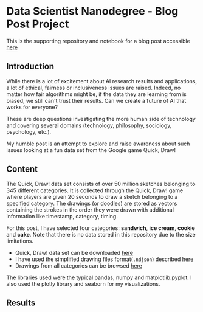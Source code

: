 # Data Scientist Nanodegree - Blog Post Project

This is the supporting repository and notebook for a blog post accessible [here](http://medium.com)

## Introduction
While there is a lot of excitement about AI research results and applications, a lot of ethical, fairness or inclusiveness issues are raised.
Indeed, no matter how fair algorithms might be, if the data they are learning from is biased, we still can't trust their results.
Can we create a future of AI that works for everyone?

These are deep questions investigating the more human side of technology and covering several domains (technology, philosophy, sociology, psychology, etc.).

My humble post is an attempt to explore and raise awareness about such issues looking at a fun data set from the Google game Quick, Draw!

## Content
The Quick, Draw! data set consists of over 50 million sketches belonging to 345 different categories. It is collected through the Quick, Draw! game where players
are given 20 seconds to draw a sketch belonging to a specified category. The drawings (or doodles) are stored as vectors containing the strokes in the order they were
drawn with additional information like timestamp, category, timing.

For this post, I have selected four categories: **sandwich**, **ice cream**, **cookie** and **cake**.
Note that there is no data stored in this repository due to the size limitations.

* Quick, Draw! data set can be downloaded [here](https://console.cloud.google.com/storage/browser/quickdraw_dataset/full/simplified)
* I have used the simplified drawing files format(`.ndjson`) described [here](https://github.com/googlecreativelab/quickdraw-dataset#simplified-drawing-files-ndjson)
* Drawings from all categories can be browsed [here](https://quickdraw.withgoogle.com/data)

The libraries used were the typical pandas, numpy and matplotlib.pyplot. I also used the plotly library and seaborn for my visualizations.

## Results

